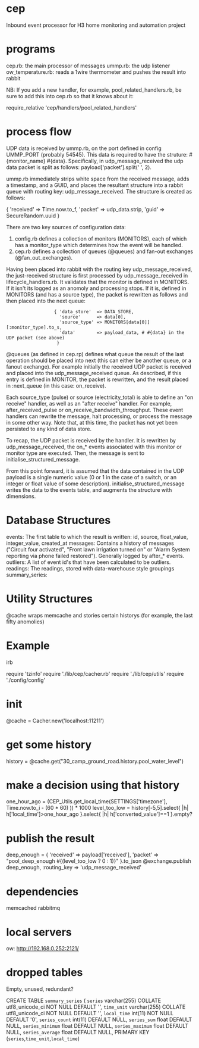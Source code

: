 cep
===

Inbound event processor for H3 home monitoring and automation project

programs
========

cep.rb:            the main processor of messages
ummp.rb:           the udp listener
ow_temperature.rb: reads a 1wire thermometer and pushes the result into rabbit

NB: If you add a new handler, for example, pool_related_handlers.rb, be sure to add this into
cep.rb so that it knows about it:

require_relative 'cep/handlers/pool_related_handlers'


process flow
============

UDP data is received by ummp.rb, on the port defined in config UMMP_PORT (probably 54545). This data is required to have the struture: #{monitor_name} #{data}. Specifically, in udp_message_received the udp data packet is split as follows: payload['packet'].split(' ', 2).

ummp.rb immediately strips white space from the received message, adds a timestamp, and a GUID, and places the resultant structure into a rabbit queue with routing key: udp_message_received. The structure is created as follows:

{ 'received' => Time.now.to_f, 'packet' => udp_data.strip, 'guid' => SecureRandom.uuid }

There are two key sources of configuration data:
1. config.rb defines a collection of monitors (MONITORS), each of which has a monitor_type which determines how the event will be handled.
2. cep.rb defines a collection of queues (@queues) and fan-out exchanges (@fan_out_exchanges).

Having been placed into rabbit with the routing key udp_message_received, the just-received structure is first processed by udp_message_received in lifecycle_handlers.rb. It validates that the monitor is defined in MONITORS. If it isn't its logged as an anomoly and processing stops. If it is, defined in MONITORS (and has a source type), the packet is rewritten as follows and then placed into the next queue:

                      { 'data_store'  => DATA_STORE,
                        'source'      => data[0],
                        'source_type' => MONITORS[data[0]][:monitor_type].to_s,
                        'data'        => payload_data, # #{data} in the UDP packet (see above)
                       }


@queues (as defined in cep.rp) defines what queue the result of the last operation should be placed into next (this can either be another queue, or a fanout exchange). For example initially the received UDP packet is received and placed into the udp_message_received queue. As described, if this entry is defined in MONITOR, the packet is rewritten, and the result placed in :next_queue (in this case: on_receive).

Each source_type (pulse) or source (electricity_total) is able to define an "on receive" handler, as well as an "after receive" handler. For example, after_received_pulse or on_receive_bandwidth_throughput. These event handlers can rewrite the message, halt processing, or process the message in some other way. Note that, at this time, the packet has not yet been persisted to any kind of data store.

To recap, the UDP packet is received by the handler. It is rewritten by udp_message_received, the on_* events associated with this monitor or monitor type are executed. Then, the message is sent to initialise_structured_message.

From this point forward, it is assumed that the data contained in the UDP payload is a single numeric value (0 or 1 in the case of a switch, or an integer or float value of some description). initialise_structured_message writes the data to the events table, and augments the structure with dimensions.

Database Structures
===================

events: The first table to which the result is written: id, source, float_value, integer_value, created_at
messages: Contains a history of messages ("Circuit four activated", "Front lawn irrigation turned on" or "Alarm System reporting via phone failed restored"). Generally logged by after_* events.
outliers: A list of event id's that have been calculated to be outliers.
readings: The readings, stored with data-warehouse style groupings
summary_series: 


Utility Structures
==================

@cache wraps memcache and stories certain historys (for example, the last fifty anomolies)


Example
=======
irb

require 'tzinfo'
require './lib/cep/cacher.rb'
require './lib/cep/utils'
require './config/config'

# init
@cache = Cacher.new('localhost:11211')

# get some history
history   = @cache.get("30_camp_ground_road.history.pool_water_level")

# make a decision using that history
one_hour_ago = (CEP_Utils.get_local_time(SETTINGS['timezone'], Time.now.to_i - (60 * 60) )) * 1000
level_too_low = history[-5,5].select{ |h| h['local_time']>one_hour_ago }.select{ |h| h['converted_value']==1 }.empty?

# publish the result
deep_enough = { 'received' => payload['received'], 'packet' => "pool_deep_enough #{(level_too_low ? 0 : 1)}" }.to_json
@exchange.publish deep_enough,   :routing_key => 'udp_message_received'


dependencies
============

memcached
rabbitmq

local servers
=============
ow: http://192.168.0.252:2121/




dropped tables
==============

Empty, unused, redundant?

CREATE TABLE `summary_series` (
  `series` varchar(255) COLLATE utf8_unicode_ci NOT NULL DEFAULT '',
  `time_unit` varchar(255) COLLATE utf8_unicode_ci NOT NULL DEFAULT '',
  `local_time` int(11) NOT NULL DEFAULT '0',
  `series_count` int(11) DEFAULT NULL,
  `series_sum` float DEFAULT NULL,
  `series_minimum` float DEFAULT NULL,
  `series_maximum` float DEFAULT NULL,
  `series_average` float DEFAULT NULL,
  PRIMARY KEY (`series`,`time_unit`,`local_time`)
